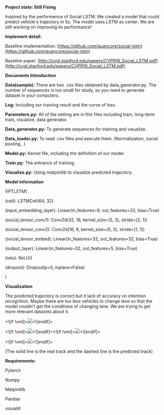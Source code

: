 
**Project state: Still Fixing**

Inspired by the performence of Social LSTM. We created a model that could predict vehicle's trajectory in 5s. The model uses LSTM as center. We are still working on improving its performance!

**Implement detail:**

Baseline implementation: [https://github.com/quancore/social-lstm](https://github.com/quancore/social-lstm)

Baseline paper: [http://cvgl.stanford.edu/papers/CVPR16_Social_LSTM.pdf](http://cvgl.stanford.edu/papers/CVPR16_Social_LSTM.pdf)

**Documents Introduction**

**Data(sample):** There are two .csv files obtained by data_generator.py. The number of sequences is too small for study, so you need to generate dataset in your computers.

**Log:** Including our training result and the curve of loss.

**Parameters.py:** All of the setting are in this files including train, long-term train, visualize, data generator.

**Data_generator.py:** To generate sequences for training and visualize.

**Data_loader.py:** To read .csv files and execute them. (Normalization, social pooling…)

**Model.py:** Kernel file, including the definition of our model

**Train.py:** The entrance of training.

**Visualize.py:** Using matplotlib to visualize predicted trajectory.

**Model information**

VPTLSTM(

(cell): LSTMCell(64, 32)

(input_embedding_layer): Linear(in_features=9, out_features=32, bias=True)

(social_tensor_conv1): Conv2d(32, 16, kernel_size=(5, 3), stride=(2, 1))

(social_tensor_conv2): Conv2d(16, 8, kernel_size=(5, 3), stride=(1, 1))

(social_tensor_embed): Linear(in_features=32, out_features=32, bias=True)

(output_layer): Linear(in_features=32, out_features=5, bias=True)

(relu): ReLU()

(dropout): Dropout(p=0, inplace=False)

)

**Visualization**

The predicted trajectory is correct but it lack of accuracy on intention recognition. Maybe there are too less vehicles to change lane so that the model couldn’t get the conditions of changing lane. We are trying to get more relevant datasets about it.

<![if !vml]>![](file:///C:/Users/Rayne/AppData/Local/Temp/msohtmlclip1/01/clip_image002.png)<![endif]>

<![if !vml]>![](file:///C:/Users/Rayne/AppData/Local/Temp/msohtmlclip1/01/clip_image004.png)<![endif]><![if !vml]>![](file:///C:/Users/Rayne/AppData/Local/Temp/msohtmlclip1/01/clip_image006.png)<![endif]>

<![if !vml]>![](file:///C:/Users/Rayne/AppData/Local/Temp/msohtmlclip1/01/clip_image008.png)<![endif]>

(The solid line is the real track and the dashed line is the predicted track)

**Requirements:**

Pytorch

Numpy

Matplotlib

Pandas

visualdl
